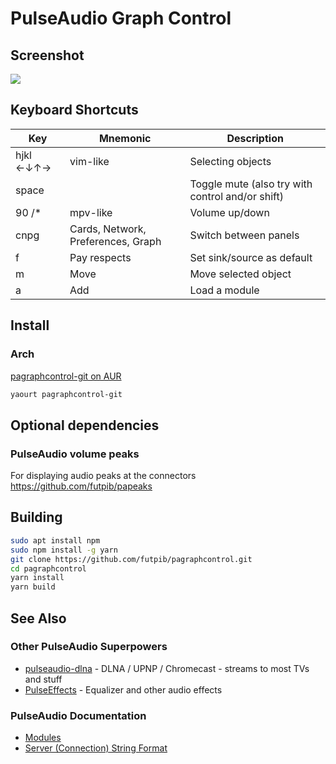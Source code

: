 # PulseAudio Graph Control

## Screenshot

![](https://i.imgur.com/rq4UJb2.png)

## Keyboard Shortcuts

| Key           | Mnemonic       | Description           |
| ------------- | -------------- | --------------------- |
| hjkl ←↓↑→     | vim-like       | Selecting objects     |
| space         |                | Toggle mute (also try with control and/or shift) |
| 90 /*         | mpv-like       | Volume up/down        |
| cnpg          | Cards, Network, Preferences, Graph | Switch between panels |
| f             | Pay respects   | Set sink/source as default |
| m             | Move           | Move selected object  |
| a             | Add            | Load a module         |

## Install

### Arch

[pagraphcontrol-git on AUR](https://aur.archlinux.org/packages/pagraphcontrol-git)

```bash
yaourt pagraphcontrol-git
```

## Optional dependencies

 ### PulseAudio volume peaks
For displaying audio peaks at the connectors
https://github.com/futpib/papeaks

 ## Building
```bash
sudo apt install npm
sudo npm install -g yarn
git clone https://github.com/futpib/pagraphcontrol.git
cd pagraphcontrol
yarn install
yarn build
```

## See Also

### Other PulseAudio Superpowers

* [pulseaudio-dlna](https://github.com/masmu/pulseaudio-dlna) - DLNA / UPNP / Chromecast - streams to most TVs and stuff
* [PulseEffects](https://github.com/wwmm/pulseeffects) - Equalizer and other audio effects

### PulseAudio Documentation

* [Modules](https://www.freedesktop.org/wiki/Software/PulseAudio/Documentation/User/Modules/)
* [Server (Connection) String Format](https://www.freedesktop.org/wiki/Software/PulseAudio/Documentation/User/ServerStrings/)
